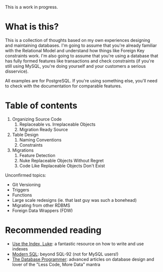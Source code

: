 This is a work in progress.

# What is this?

This is a collection of thoughts based on my own experiences designing and maintaining databases.  I'm going to assume that you're already familiar with the Relational Model and understand how things like Foreign Key constraints work.  I'm also going to assume that you're using a database that has fully formed features like transactions and check constraints (if you're still using MySQL, you're doing yourself and your customers a serious disservice).

All examples are for PostgreSQL.  If you're using something else, you'll need to check with the documentation for comparable features.

# Table of contents

1. Organizing Source Code
	1. Replaceable vs. Irreplaceable Objects
	2. Migration Ready Source
2. Table Design
	1. Naming Conventions
	2. Constraints
3. Migrations
	1. Feature Detection
	2. Nuke Replaceable Objects Without Regret
	3. Code Like Replaceable Objects Don't Exist

Unconfirmed topics:

* Git Versioning
* Triggers
* Functions
* Large scale redesigns (ie. that last guy was such a bonehead)
* Migrating from other RDBMS
* Foreign Data Wrappers (FDW)

# Recommended reading

* [Use the Index, Luke](http://use-the-index-luke.com/): a fantastic resource on how to write and use indexes
* [Modern SQL](http://modern-sql.com/): beyond SQL-92 (not for MySQL users!)
* [The Database Programmer](http://database-programmer.blogspot.ca/2008/09/comprehensive-table-of-contents.html): advanced articles on database design and lover of the "Less Code, More Data" mantra
